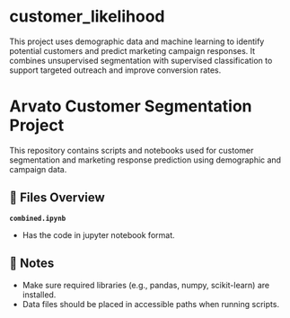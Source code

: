 # customer_likelihood
This project uses demographic data and machine learning to identify potential customers and predict marketing campaign responses. It combines unsupervised segmentation with supervised classification to support targeted outreach and improve conversion rates.

# Arvato Customer Segmentation Project

This repository contains scripts and notebooks used for customer segmentation and marketing response prediction using demographic and campaign data.

## 📁 Files Overview

**`combined.ipynb`**
- Has the code in jupyter notebook format.


## 📝 Notes

- Make sure required libraries (e.g., pandas, numpy, scikit-learn) are installed.
- Data files should be placed in accessible paths when running scripts.
